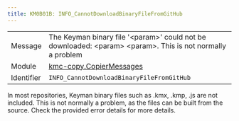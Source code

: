 ```yaml
---
title: KM0B01B: INFO_CannotDownloadBinaryFileFromGitHub
---
```


|            |           |
|------------|---------- |
| Message    | The Keyman binary file '&lt;param&gt;' could not be downloaded: &lt;param&gt; &lt;param&gt;\. This is not normally a problem |
| Module     | [kmc-copy.CopierMessages](kmc-copy.copiermessages) |
| Identifier | `INFO_CannotDownloadBinaryFileFromGitHub` |


In most repositories, Keyman binary files such as .kmx, .kmp, .js are not
included. This is not normally a problem, as the files can be built from the
source. Check the provided error details for more details.

